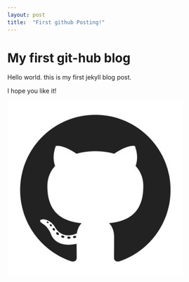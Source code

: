 ```yaml
---
layout: post
title:  "First github Posting!"
---
```


# My first git-hub blog
Hello world. this is my first jekyll blog post.

I hope you like it!

![r6YemvF9_400x400](../images/2022-02-12-first/r6YemvF9_400x400-16449210461832.jpg)
